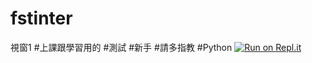 # fstinter
視窗1
#上課跟學習用的
#測試
#新手
#請多指教
#Python
[![Run on Repl.it](https://repl.it/badge/github/williamshiaogit/fstinter)](https://repl.it/github/williamshiaogit/fstinter)